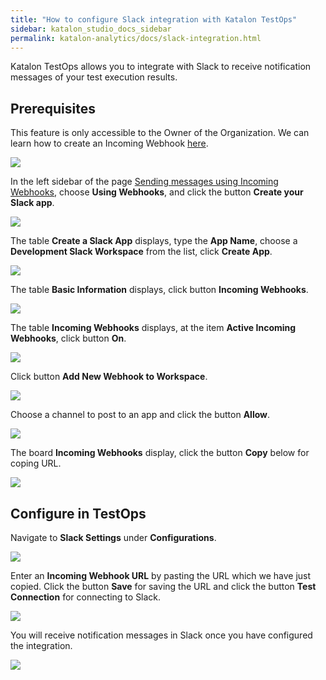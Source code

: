 ```yaml
---
title: "How to configure Slack integration with Katalon TestOps"
sidebar: katalon_studio_docs_sidebar
permalink: katalon-analytics/docs/slack-integration.html
---
```

Katalon TestOps allows you to integrate with Slack to receive notification messages of your test execution results.

## Prerequisites

This feature is only accessible to the Owner of the Organization. We can learn how to create an Incoming Webhook [here](https://api.slack.com/messaging/webhooks).

![](https://github.com/katalon-studio/docs-images/raw/master/katalon-analytics/docs/slack-integration/kt_message_webhook.png)

In the left sidebar of the page [Sending messages using Incoming Webhooks](https://api.slack.com/messaging/webhooks), choose **Using Webhooks**, and click the button **Create your Slack app**.

![](https://github.com/katalon-studio/docs-images/raw/master/katalon-analytics/docs/slack-integration/kt_create_slack_app.png)

The table **Create a Slack App** displays, type the **App Name**, choose a **Development Slack Workspace** from the list, click **Create App**.

![](https://github.com/katalon-studio/docs-images/raw/master/katalon-analytics/docs/slack-integration/kt_table_create_slack_app.png)

The table **Basic Information** displays, click button **Incoming Webhooks**.

![](https://github.com/katalon-studio/docs-images/raw/master/katalon-analytics/docs/slack-integration/kt_click_incoming_webhooks.png)

The table **Incoming Webhooks** displays, at the item **Active Incoming Webhooks**, click button **On**.

![](https://github.com/katalon-studio/docs-images/raw/master/katalon-analytics/docs/slack-integration/kt_incom_webhook_on.png)

Click button **Add New Webhook to Workspace**.

![](https://github.com/katalon-studio/docs-images/raw/master/katalon-analytics/docs/slack-integration/kt_add_new_webhook.png)

Choose a channel to post to an app and click the button **Allow**.

![](https://github.com/katalon-studio/docs-images/raw/master/katalon-analytics/docs/slack-integration/kt_slack_channel_post.png)

The board **Incoming Webhooks** display, click the button **Copy** below for coping URL.

![](https://github.com/katalon-studio/docs-images/raw/master/katalon-analytics/docs/slack-integration/kt_copy_webhook_url.png)

## Configure in TestOps 

Navigate to **Slack Settings** under **Configurations**.

![](https://github.com/katalon-studio/docs-images/raw/master/katalon-analytics/docs/slack-integration/kt_slack_integration.png)

Enter an **Incoming Webhook URL** by pasting the URL which we have just copied. Click the button **Save** for saving the URL and click the button **Test Connection** for connecting to Slack.

![](https://github.com/katalon-studio/docs-images/raw/master/katalon-analytics/docs/slack-integration/kt_save_test_connect.png)

You will receive notification messages in Slack once you have configured the integration.

![](https://github.com/katalon-studio/docs-images/raw/master/katalon-analytics/docs/slack-integration/kt_slack_message.png)
